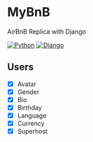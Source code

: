 # MyBnB

AirBnB Replica with Django

[![Python](https://img.shields.io/badge/Python-3.7.4-blue.svg)](https://shields.io/) [![Django](https://img.shields.io/badge/Django-2.2.6-blue.svg)](https://shields.io/)

## Users

- [x] Avatar
- [x] Gender
- [x] Bio
- [x] Birthday
- [x] Language
- [x] Currency
- [x] Superhost

